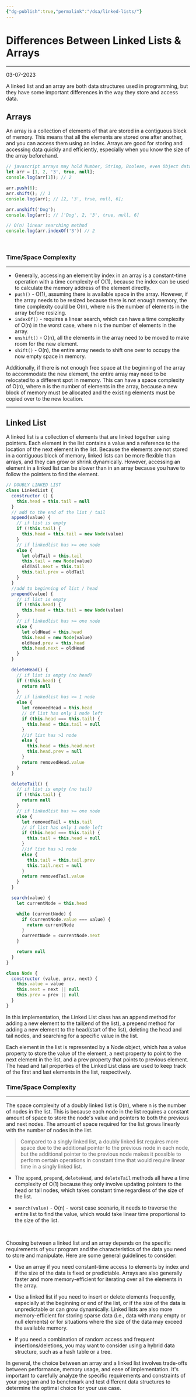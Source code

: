 ```yaml
---
{"dg-publish":true,"permalink":"/dsa/linked-lists/"}
---
```



# Differences Between Linked Lists & Arrays

---

03-07-2023

A linked list and an array are both data structures used in programming, but they have some important differences in the way they store and access data.

## Arrays 

An array is a collection of elements of that are stored in a contiguous block of memory. This means that all the elements are stored one after another, and you can access them using an index. Arrays are good for storing and accessing data quickly and efficiently, especially when you know the size of the array beforehand.

```javascript
// javascript arrays may hold Number, String, Boolean, even Object data types
let arr = [1, 2, '3', true, null];
console.log(arr[1]); // 2

arr.push(6); 
arr.shift(); // 1
console.log(arr); // [2, '3', true, null, 6];

arr.unshift('Dog');
console.log(arr); // ['Dog', 2, '3', true, null, 6]

// O(n) linear searching method
console.log(arr.indexOf('3')) // 2
```
<br>

### Time/Space Complexity

---

- Generally, accessing an element by index in an array is a constant-time operation with a time complexity of O(1), because the index can be used to calculate the memory address of the element directly. 
- `push()` - O(1), assuming there is available space in the array. However, if the array needs to be resized because there is not enough memory, the time complexity could be O(n), where n is the number of elements in the array before resizing.
- `indexOf()` - requires a linear search, which can have a time complexity of O(n) in the worst case, where n is the number of elements in the array.
- `unshift()` - O(n), all the elements in the array need to be moved to make room for the new element. 
- `shift()` - O(n), the entire array needs to shift one over to occupy the now empty space in memory. 

 Additionally, if there is not enough free space at the beginning of the array to accommodate the new element, the entire array may need to be relocated to a different spot in memory. This can have a space complexity of O(n), where n is the number of elements in the array, because a new block of memory must be allocated and the existing elements must be copied over to the new location.

---

## Linked List

A linked list is a collection of elements that are linked together using pointers. Each element in the list contains a value and a reference to the location of the next element in the list. Because the elements are not stored in a contiguous block of memory, linked lists can be more flexible than arrays, and they can grow or shrink dynamically. However, accessing an element in a linked list can be slower than in an array because you have to follow the pointers to find the element.

```javascript
// DOUBLY LINKED LIST
class LinkedList {
  constructor () {
    this.head = this.tail = null
  }
  // add to the end of the list / tail
  append(value) {
    // if list is empty
    if (!this.tail) {
      this.head = this.tail = new Node(value)
    }
    // if linkedlist has >= one node
    else {
      let oldTail = this.tail
      this.tail = new Node(value)
      oldTail.next = this.tail
      this.tail.prev = oldTail
    }
  }
  //add to beginning of list / head
  prepend(value) {
    // if list is empty
    if (!this.head) {
      this.head = this.tail = new Node(value)
    }
    // if linkedlist has >= one node
    else {
      let oldHead = this.head
      this.head = new Node(value)
      oldHead.prev = this.head
      this.head.next = oldHead
    }
  }

  deleteHead() {
    // if list is empty (no head)
    if (!this.head) {
      return null
    }
    // if linkedlist has >= 1 node
    else {
      let removedHead = this.head
      // if list has only 1 node left
      if (this.head === this.tail) {
        this.head = this.tail = null
      }
      //if list has >1 node
      else {
        this.head = this.head.next
        this.head.prev = null
      }
      return removedHead.value
    }
  }

  deleteTail() {
    // if list is empty (no tail)
    if (!this.tail) {
      return null
    }
    // if linkedlist has >= one node
    else {
      let removedTail = this.tail
      // if list has only 1 node left
      if (this.head === this.tail) {
        this.tail = this.head = null
      }
      //if list has >1 node
      else {
        this.tail = this.tail.prev
        this.tail.next = null
      }
      return removedTail.value
    }
  }

  search(value) {
    let currentNode = this.head

    while (currentNode) {
      if (currentNode.value === value) {
        return currentNode
      }
      currentNode = currentNode.next
    }

    return null
  }
}

class Node {
  constructor (value, prev, next) {
    this.value = value
    this.next = next || null
    this.prev = prev || null
  }
}
```

In this implementation, the Linked List class has an append method for adding a new element to the tail(end of the list), a prepend method for adding a new element to the head(start of the list), deleting the head and tail nodes, and searching for a specific value in the list. 

Each element in the list is represented by a Node object, which has a value property to store the value of the element, a next property to point to the next element in the list, and a prev property that points to previous element. The head and tail properties of the Linked List class are used to keep track of the first and last elements in the list, respectively.


### Time/Space Complexity

---

The space complexity of a doubly linked list is O(n), where n is the number of nodes in the list. This is because each node in the list requires a constant amount of space to store the node's value and pointers to both the previous and next nodes. The amount of space required for the list grows linearly with the number of nodes in the list. 

>Compared to a singly linked list, a doubly linked list requires more space due to the additional pointer to the previous node in each node, but the additional pointer to the previous node makes it possible to perform certain operations in constant time that would require linear time in a singly linked list.

- The `append`, `prepend`, `deleteHead`, and `deleteTail` methods all have a time complexity of O(1) because they only involve updating pointers to the head or tail nodes, which takes constant time regardless of the size of the list.

- `search(value)` - O(n) - worst case scenario, it needs to traverse the entire list to find the value, which would take linear time proportional to the size of the list.


<br>

Choosing between a linked list and an array depends on the specific requirements of your program and the characteristics of the data you need to store and manipulate. Here are some general guidelines to consider:

-   Use an array if you need constant-time access to elements by index and if the size of the data is fixed or predictable. Arrays are also generally faster and more memory-efficient for iterating over all the elements in the array.
    
-   Use a linked list if you need to insert or delete elements frequently, especially at the beginning or end of the list, or if the size of the data is unpredictable or can grow dynamically. Linked lists are also more memory-efficient for storing sparse data (i.e., data with many empty or null elements) or for situations where the size of the data may exceed the available memory.
    
-   If you need a combination of random access and frequent insertions/deletions, you may want to consider using a hybrid data structure, such as a hash table or a tree.
    

In general, the choice between an array and a linked list involves trade-offs between performance, memory usage, and ease of implementation. It's important to carefully analyze the specific requirements and constraints of your program and to benchmark and test different data structures to determine the optimal choice for your use case.